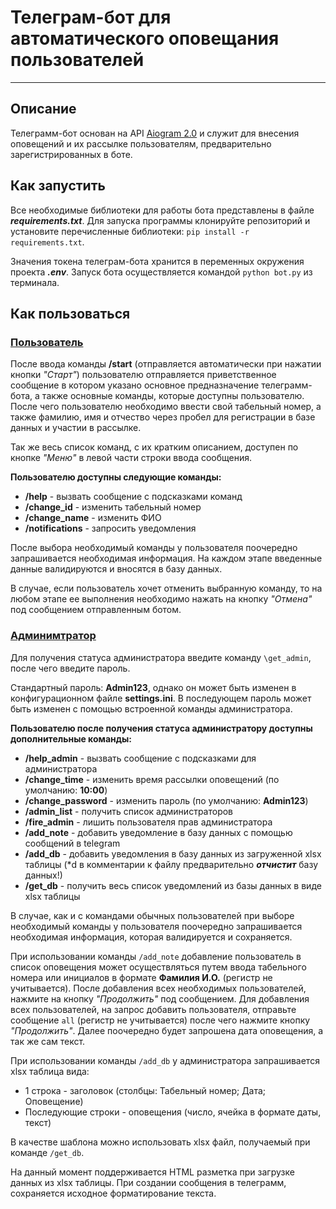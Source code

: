# Телеграм-бот для автоматического оповещания пользователей
___

## Описание 

Телеграмм-бот основан на API [Aiogram 2.0](https://docs.aiogram.dev/en/latest/index.html "Ссылка на документацию") 
и служит для внесения оповещений и их рассылке пользователям, предварительно зарегистрированных в боте.

## Как запустить
Все необходимые библиотеки для работы бота представлены в файле ***requirements.txt***.
Для запуска программы клонируйте репозиторий и установите перечисленные библиотеки: ```pip install -r requirements.txt```.

Значения токена телеграм-бота хранится в переменных окружения проекта ***.env***.
Запуск бота осуществляется командой ```python bot.py``` из терминала.


## Как пользоваться

### <u>Пользователь</u>

После ввода команды **/start** (отправляется автоматически при нажатии кнопки *"Старт"*) пользователю
отправляется приветственное сообщение в котором указано основное предназначение телеграмм-бота, а 
также основные команды, которые доступны пользователю. После чего пользователю необходимо ввести свой 
табельный номер, а также фамилию, имя и отчество через пробел для регистрации в базе данных 
и участии в рассылке.

Так же весь список команд, с их кратким описанием, доступен по кнопке *"Меню"* в 
левой части строки ввода сообщения.

**Пользователю доступны следующие команды:**
* **/help** - вызвать сообщение с подсказками команд
* **/change_id** - изменить табельный номер
* **/change_name** - изменить ФИО
* **/notifications** - запросить уведомления

После выбора необходимый команды у пользователя поочередно запрашивается необходимая информация. На каждом этапе
введенные данные валидируются и вносятся в базу данных.

В случае, если пользователь хочет отменить выбранную команду, то на любом этапе ее выполнения необходимо
нажать на кнопку *"Отмена"* под сообщением отправленным ботом.

### <u>Админимтратор</u>

Для получения статуса администратора введите команду ```\get_admin```, после чего введите пароль.

Стандартный пароль: **Admin123**, однако он может быть изменен в конфигурационном файле **settings.ini**.
В последующем пароль может быть изменен с помощью встроенной команды администратора.

**Пользователю после получения статуса администратору доступны дополнительные команды:**
* **/help_admin** - вызвать сообщение с подсказками для администратора
* **/change_time** - изменить время рассылки оповещений (по умолчанию: **10:00**)
* **/change_password** - изменить пароль (по умолчанию: **Admin123**)
* **/admin_list** - получить список администраторов
* **/fire_admin** - лишить пользователя прав администратора
* **/add_note** - добавить уведомление в базу данных c помощью сообщений в telegram
* **/add_db** - добавить уведомления в базу данных из загруженной xlsx таблицы (*d в комментарии к файлу предварительно 
***отчистит*** базу данных!)
* **/get_db** - получить весь список уведомлений из базы данных в виде xlsx таблицы

В случае, как и с командами обычных пользователей при выборе необходимый команды у пользователя поочередно запрашивается 
необходимая информация, которая валидируется и сохраняется.

При использовании команды ```/add_note``` добавление пользователь в список оповещения может
осуществляться путем ввода табельного номера или инициалов в формате **Фамилия И.О.** (регистр не учитывается).
После добавления всех необходимых пользователей, нажмите на кнопку *"Продолжить"* под сообщением.
Для добавления всех пользователей, на запрос добавить пользователя, отправьте сообщение ```all``` (регистр не учитывается)
после чего нажмите кнопку *"Продолжить"*. Далее поочередно будет запрошена дата оповещения, а так же сам текст.

При использовании команды ```/add_db``` у администратора запрашивается xlsx таблица вида:

* 1 строка - заголовок (столбцы: Табельный номер; Дата; Оповещение)
* Последующие строки - оповещения (число, ячейка в формате даты, текст)

В качестве шаблона можно использовать xlsx файл, получаемый при команде ```/get_db```.

На данный момент поддерживается HTML разметка при загрузке данных из xlsx таблицы.
При создании сообщения в телеграмм, сохраняется исходное форматирование текста.


